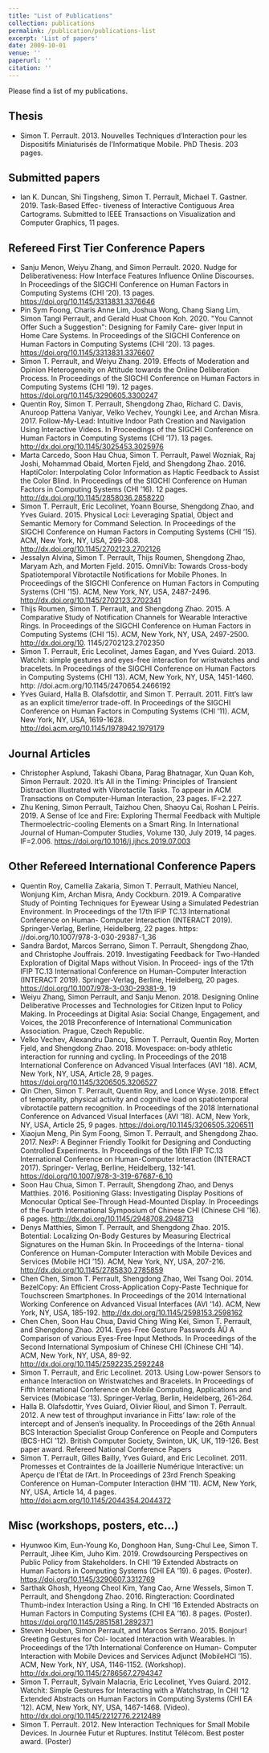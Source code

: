 ```yaml
---
title: "List of Publications"
collection: publications
permalink: /publication/publications-list
excerpt: 'List of papers'
date: 2009-10-01
venue: ''
paperurl: ''
citation: ''
---
```

Please find a list of my publications.

## Thesis
- Simon T. Perrault. 2013. Nouvelles Techniques d’Interaction pour les Dispositifs Miniaturisés de l’Informatique Mobile. PhD Thesis. 203 pages.

## Submitted papers
- Ian K. Duncan, Shi Tingsheng, Simon T. Perrault, Michael T. Gastner. 2019. Task-Based Effec- tiveness of Interactive Contiguous Area Cartograms. Submitted to IEEE Transactions on Visualization and Computer Graphics, 11 pages.

## Refereed First Tier Conference Papers
- Sanju Menon, Weiyu Zhang, and Simon Perrault. 2020. Nudge for Deliberativeness: How Interface Features Influence Online Discourses. In Proceedings of the SIGCHI Conference on Human Factors in Computing Systems (CHI ’20). 13 pages. https://doi.org/10.1145/3313831.3376646
- Pin Sym Foong, Charis Anne Lim, Joshua Wong, Chang Siang Lim, Simon Tangi Perrault, and Gerald Huat Choon Koh. 2020. "You Cannot Offer Such a Suggestion": Designing for Family Care- giver Input in Home Care Systems. In Proceedings of the SIGCHI Conference on Human Factors in Computing Systems (CHI ’20). 13 pages. https://doi.org/10.1145/3313831.3376607
- Simon T. Perrault, and Weiyu Zhang. 2019. Effects of Moderation and Opinion Heterogeneity on Attitude towards the Online Deliberation Process. In Proceedings of the SIGCHI Conference on Human Factors in Computing Systems (CHI ’19). 12 pages. https://doi.org/10.1145/3290605.3300247
- Quentin Roy, Simon T. Perrault, Shengdong Zhao, Richard C. Davis, Anuroop Pattena Vaniyar, Velko Vechev, Youngki Lee, and Archan Misra. 2017. Follow-My-Lead: Intuitive Indoor Path Creation and Navigation Using Interactive Videos. In Proceedings of the SIGCHI Conference on Human Factors in Computing Systems (CHI ’17). 13 pages. http://dx.doi.org/10.1145/3025453.3025976
- Marta Carcedo, Soon Hau Chua, Simon T. Perrault, Pawel Wozniak, Raj Joshi, Mohammad Obaid, Morten Fjeld, and Shengdong Zhao. 2016. HaptiColor: Interpolating Color Information as Haptic Feedback to Assist the Color Blind. In Proceedings of the SIGCHI Conference on Human Factors in Computing Systems (CHI ’16). 12 pages. http://dx.doi.org/10.1145/2858036.2858220
- Simon T. Perrault, Eric Lecolinet, Yoann Bourse, Shengdong Zhao, and Yves Guiard. 2015. Physical Loci: Leveraging Spatial, Object and Semantic Memory for Command Selection. In Proceedings of the SIGCHI Conference on Human Factors in Computing Systems (CHI ’15). ACM, New York, NY, USA, 299-308. http://dx.doi.org/10.1145/2702123.2702126
- Jessalyn Alvina, Simon T. Perrault, Thijs Roumen, Shengdong Zhao, Maryam Azh, and Morten Fjeld. 2015. OmniVib: Towards Cross-body Spatiotemporal Vibrotactile Notifications for Mobile Phones. In Proceedings of the SIGCHI Conference on Human Factors in Computing Systems (CHI ’15). ACM, New York, NY, USA, 2487-2496. http://dx.doi.org/10.1145/2702123.2702341
- Thijs Roumen, Simon T. Perrault, and Shengdong Zhao. 2015. A Comparative Study of Notification Channels for Wearable Interactive Rings. In Proceedings of the SIGCHI Conference on Human Factors in Computing Systems (CHI ’15). ACM, New York, NY, USA, 2497-2500. http://dx.doi.org/10. 1145/2702123.2702350
- Simon T. Perrault, Eric Lecolinet, James Eagan, and Yves Guiard. 2013. Watchit: simple gestures and eyes-free interaction for wristwatches and bracelets. In Proceedings of the SIGCHI Conference on Human Factors in Computing Systems (CHI ’13). ACM, New York, NY, USA, 1451-1460. http: //doi.acm.org/10.1145/2470654.2466192
- Yves Guiard, Halla B. Olafsdottir, and Simon T. Perrault. 2011. Fitt’s law as an explicit time/error trade-off. In Proceedings of the SIGCHI Conference on Human Factors in Computing Systems (CHI ’11). ACM, New York, NY, USA, 1619-1628. http://doi.acm.org/10.1145/1978942.1979179

## Journal Articles
- Christopher Asplund, Takashi Obana, Parag Bhatnagar, Xun Quan Koh, Simon Perrault. 2020. It’s All in the Timing: Principles of Transient Distraction Illustrated with Vibrotactile Tasks. To appear in ACM Transactions on Computer-Human Interaction, 23 pages. IF=2.227.
- Zhu Kening, Simon Perrault, Taizhou Chen, Shaoyu Cai, Roshan L Peiris. 2019. A Sense of Ice and Fire: Exploring Thermal Feedback with Multiple Thermoelectric-cooling Elements on a Smart Ring. In International Journal of Human-Computer Studies, Volume 130, July 2019, 14 pages. IF=2.006. https://doi.org/10.1016/j.ijhcs.2019.07.003

## Other Refereed International Conference Papers
- Quentin Roy, Camellia Zakaria, Simon T. Perrault, Mathieu Nancel, Wonjung Kim, Archan Misra, Andy Cockburn. 2019. A Comparative Study of Pointing Techniques for Eyewear Using a Simulated Pedestrian Environment. In Proceedings of the 17th IFIP TC.13 International Conference on Human- Computer Interaction (INTERACT 2019). Springer-Verlag, Berline, Heidelberg, 22 pages. https: //doi.org/10.1007/978-3-030-29387-1_36
- Sandra Bardot, Marcos Serrano, Simon T. Perrault, Shengdong Zhao, and Christophe Jouffrais. 2019. Investigating Feedback for Two-Handed Exploration of Digital Maps without Vision. In Proceed- ings of the 17th IFIP TC.13 International Conference on Human-Computer Interaction (INTERACT 2019). Springer-Verlag, Berline, Heidelberg, 20 pages. https://doi.org/10.1007/978-3-030-29381-9_ 19
- Weiyu Zhang, Simon Perrault, and Sanju Menon. 2018. Designing Online Deliberative Processes and Technologies for Citizen Input to Policy Making. In Proceedings at Digital Asia: Social Change, Engagement, and Voices, the 2018 Preconference of International Communication Association. Prague, Czech Republic.
- Velko Vechev, Alexandru Dancu, Simon T. Perrault, Quentin Roy, Morten Fjeld, and Shengdong Zhao. 2018. Movespace: on-body athletic interaction for running and cycling. In Proceedings of the 2018 International Conference on Advanced Visual Interfaces (AVI ’18). ACM, New York, NY, USA, Article 28, 9 pages. https://doi.org/10.1145/3206505.3206527
- Qin Chen, Simon T. Perrault, Quentin Roy, and Lonce Wyse. 2018. Effect of temporality, physical activity and cognitive load on spatiotemporal vibrotactile pattern recognition. In Proceedings of the 2018 International Conference on Advanced Visual Interfaces (AVI ’18). ACM, New York, NY, USA, Article 25, 9 pages. https://doi.org/10.1145/3206505.3206511
- Xiaojun Meng, Pin Sym Foong, Simon T. Perrault, and Shengdong Zhao. 2017. NexP: A Beginner Friendly Toolkit for Designing and Conducting Controlled Experiments. In Proceedings of the 16th IFIP TC.13 International Conference on Human-Computer Interaction (INTERACT 2017). Springer- Verlag, Berline, Heidelberg, 132-141. https://doi.org/10.1007/978-3-319-67687-6_10
- Soon Hau Chua, Simon T. Perrault, Shengdong Zhao, and Denys Matthies. 2016. Positioning Glass: Investigating Display Positions of Monocular Optical See-Through Head-Mounted Display. In Proceedings of the Fourth International Symposium of Chinese CHI (Chinese CHI ’16). 6 pages. http://dx.doi.org/10.1145/2948708.2948713
- Denys Matthies, Simon T. Perrault, and Shengdong Zhao. 2015. Botential: Localizing On-Body Gestures by Measuring Electrical Signatures on the Human Skin. In Proceedings of the Interna- tional Conference on Human-Computer Interaction with Mobile Devices and Services (Mobile HCI ’15). ACM, New York, NY, USA, 207-216. http://dx.doi.org/10.1145/2785830.2785859
- Chen Chen, Simon T. Perrault, Shengdong Zhao, Wei Tsang Ooi. 2014. BezelCopy: An Efficient Cross-Application Copy-Paste Technique for Touchscreen Smartphones. In Proceedings of the 2014 International Working Conference on Advanced Visual Interfaces (AVI ’14). ACM, New York, NY, USA, 185-192. http://dx.doi.org/10.1145/2598153.2598162
- Chen Chen, Soon Hau Chua, David Ching Wing Kei, Simon T. Perrault, and Shengdong Zhao. 2014. Eyes-Free Gesture Passwords ÂŰ A Comparison of various Eyes-Free Input Methods. In Proceedings of the Second International Symposium of Chinese CHI (Chinese CHI ’14). ACM, New York, NY, USA, 89-92. http://dx.doi.org/10.1145/2592235.2592248
- Simon T. Perrault, and Eric Lecolinet. 2013. Using Low-power Sensors to enhance Interaction on Wristwatches and Bracelets. In Proceedings of Fifth International Conference on Mobile Computing, Applications and Services (Mobicase ’13). Springer-Verlag, Berlin, Heidelberg, 261-264.
- Halla B. Olafsdottir, Yves Guiard, Olivier Rioul, and Simon T. Perrault. 2012. A new test of throughput invariance in Fitts’ law: role of the intercept and of Jensen’s inequality. In Proceedings of the 26th Annual BCS Interaction Specialist Group Conference on People and Computers (BCS-HCI ’12). British Computer Society, Swinton, UK, UK, 119-126. Best paper award.
Refereed National Conference Papers
- Simon T. Perrault, Gilles Bailly, Yves Guiard, and Eric Lecolinet. 2011. Promesses et Contraintes de la Joaillerie Numérique Interactive: un Aperçu de l’État de l’Art. In Proceedings of 23rd French Speaking Conference on Human-Computer Interaction (IHM ’11). ACM, New York, NY, USA, Article 14, 4 pages. http://doi.acm.org/10.1145/2044354.2044372

## Misc (workshops, posters, etc...)
- Hyunwoo Kim, Eun-Young Ko, Donghoon Han, Sung-Chul Lee, Simon T. Perrault, Jihee Kim, Juho Kim. 2019. Crowdsourcing Perspectives on Public Policy from Stakeholders. In CHI ’19 Extended Abstracts on Human Factors in Computing Systems (CHI EA ’19). 6 pages. (Poster). https://doi.org/10.1145/3290607.3312769
- Sarthak Ghosh, Hyeong Cheol Kim, Yang Cao, Arne Wessels, Simon T. Perrault, and Shengdong Zhao. 2016. Ringteraction: Coordinated Thumb-index Interaction Using a Ring. In CHI ’16 Extended Abstracts on Human Factors in Computing Systems (CHI EA ’16). 8 pages. (Poster). https://doi.org/10.1145/2851581.2892371
- Steven Houben, Simon Perrault, and Marcos Serrano. 2015. Bonjour! Greeting Gestures for Col- located Interaction with Wearables. In Proceedings of the 17th International Conference on Human- Computer Interaction with Mobile Devices and Services Adjunct (MobileHCI ’15). ACM, New York, NY, USA, 1146-1152. (Workshop). http://dx.doi.org/10.1145/2786567.2794347
- Simon T. Perrault, Sylvain Malacria, Eric Lecolinet, Yves Guiard. 2012. Watchit: Simple Gestures for Interacting with a Watchstrap, In CHI ’12 Extended Abstracts on Human Factors in Computing Systems (CHI EA ’12). ACM, New York, NY, USA, 1467-1468. (Video). http://dx.doi.org/10.1145/2212776.2212489
- Simon T. Perrault. 2012. New Interaction Techniques for Small Mobile Devices. In Journée Futur et Ruptures. Institut Télécom. Best poster award. (Poster)
